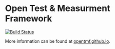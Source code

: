 # Open Test &amp; Measurment Framework

[![Build Status](https://travis-ci.org/opentmf/libopentmf.svg?branch=master)](https://travis-ci.org/opentmf/libopentmf)

More information can be found at [opentmf.github.io](http://opentmf.github.io).
